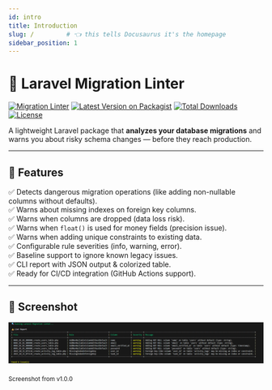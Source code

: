 ```yaml
---
id: intro
title: Introduction
slug: /         # 👈 this tells Docusaurus it's the homepage
sidebar_position: 1
---
```


# 🧩 Laravel Migration Linter

[![Migration Linter](https://github.com/muhammad-sufyan5/sufyan-laravel-migration-lint-package/actions/workflows/migration-linter.yml/badge.svg)](https://github.com/muhammad-sufyan5/sufyan-laravel-migration-lint-package/actions)
[![Latest Version on Packagist](https://img.shields.io/packagist/v/sufyandev/laravel-migration-linter.svg?style=flat-square)](https://packagist.org/packages/sufyandev/laravel-migration-linter)
[![Total Downloads](https://img.shields.io/packagist/dt/sufyandev/laravel-migration-linter.svg?style=flat-square)](https://packagist.org/packages/sufyandev/laravel-migration-linter)
[![License](https://img.shields.io/badge/license-MIT-green.svg?style=flat-square)](https://github.com/muhammad-sufyan5/sufyan-laravel-migration-lint-package/blob/main/LICENSE)


A lightweight Laravel package that **analyzes your database migrations** and warns you about risky schema changes — before they reach production.

---

## 🚀 Features

✅ Detects dangerous migration operations (like adding non-nullable columns without defaults).  
✅ Warns about missing indexes on foreign key columns.  
✅ Warns when columns are dropped (data loss risk).  
✅ Warns when `float()` is used for money fields (precision issue).  
✅ Warns when adding unique constraints to existing data.  
✅ Configurable rule severities (info, warning, error).  
✅ Baseline support to ignore known legacy issues.  
✅ CLI report with JSON output & colorized table.  
✅ Ready for CI/CD integration (GitHub Actions support).

---

## 📸 Screenshot

<img src="./assets/migrate-lint-report.png" alt="Laravel Migration Linter report" width="900" />

<sub>Screenshot from v1.0.0</sub>
